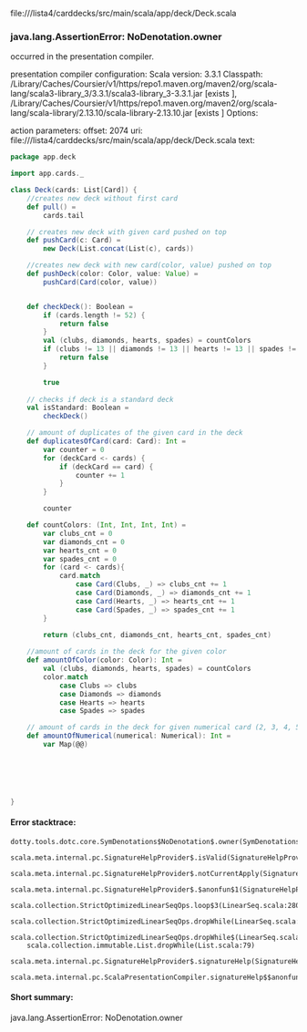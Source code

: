 file://<WORKSPACE>/lista4/carddecks/src/main/scala/app/deck/Deck.scala
### java.lang.AssertionError: NoDenotation.owner

occurred in the presentation compiler.

presentation compiler configuration:
Scala version: 3.3.1
Classpath:
<HOME>/Library/Caches/Coursier/v1/https/repo1.maven.org/maven2/org/scala-lang/scala3-library_3/3.3.1/scala3-library_3-3.3.1.jar [exists ], <HOME>/Library/Caches/Coursier/v1/https/repo1.maven.org/maven2/org/scala-lang/scala-library/2.13.10/scala-library-2.13.10.jar [exists ]
Options:



action parameters:
offset: 2074
uri: file://<WORKSPACE>/lista4/carddecks/src/main/scala/app/deck/Deck.scala
text:
```scala
package app.deck

import app.cards._

class Deck(cards: List[Card]) {
    //creates new deck without first card
    def pull() = 
        cards.tail

    // creates new deck with given card pushed on top
    def pushCard(c: Card) = 
        new Deck(List.concat(List(c), cards))

    //creates new deck with new card(color, value) pushed on top
    def pushDeck(color: Color, value: Value) = 
        pushCard(Card(color, value))


    def checkDeck(): Boolean = 
        if (cards.length != 52) {
            return false
        }
        val (clubs, diamonds, hearts, spades) = countColors
        if (clubs != 13 || diamonds != 13 || hearts != 13 || spades != 13) {
            return false
        } 

        true
    
    // checks if deck is a standard deck
    val isStandard: Boolean =
        checkDeck()

    // amount of duplicates of the given card in the deck
    def duplicatesOfCard(card: Card): Int = 
        var counter = 0
        for (deckCard <- cards) {
            if (deckCard == card) {
                counter += 1
            }
        }

        counter

    def countColors: (Int, Int, Int, Int) =
        var clubs_cnt = 0
        var diamonds_cnt = 0
        var hearts_cnt = 0
        var spades_cnt = 0
        for (card <- cards){
            card.match
                case Card(Clubs, _) => clubs_cnt += 1
                case Card(Diamonds, _) => diamonds_cnt += 1
                case Card(Hearts, _) => hearts_cnt += 1
                case Card(Spades, _) => spades_cnt += 1
        }

        return (clubs_cnt, diamonds_cnt, hearts_cnt, spades_cnt)
    
    //amount of cards in the deck for the given color
    def amountOfColor(color: Color): Int = 
        val (clubs, diamonds, hearts, spades) = countColors
        color.match
            case Clubs => clubs
            case Diamonds => diamonds
            case Hearts => hearts
            case Spades => spades

    // amount of cards in the deck for given numerical card (2, 3, 4, 5, 6, 7, 8, 9, 10)
    def amountOfNumerical(numerical: Numerical): Int =
        var Map(@@)
        
        




}
```



#### Error stacktrace:

```
dotty.tools.dotc.core.SymDenotations$NoDenotation$.owner(SymDenotations.scala:2582)
	scala.meta.internal.pc.SignatureHelpProvider$.isValid(SignatureHelpProvider.scala:83)
	scala.meta.internal.pc.SignatureHelpProvider$.notCurrentApply(SignatureHelpProvider.scala:92)
	scala.meta.internal.pc.SignatureHelpProvider$.$anonfun$1(SignatureHelpProvider.scala:48)
	scala.collection.StrictOptimizedLinearSeqOps.loop$3(LinearSeq.scala:280)
	scala.collection.StrictOptimizedLinearSeqOps.dropWhile(LinearSeq.scala:282)
	scala.collection.StrictOptimizedLinearSeqOps.dropWhile$(LinearSeq.scala:278)
	scala.collection.immutable.List.dropWhile(List.scala:79)
	scala.meta.internal.pc.SignatureHelpProvider$.signatureHelp(SignatureHelpProvider.scala:48)
	scala.meta.internal.pc.ScalaPresentationCompiler.signatureHelp$$anonfun$1(ScalaPresentationCompiler.scala:398)
```
#### Short summary: 

java.lang.AssertionError: NoDenotation.owner
